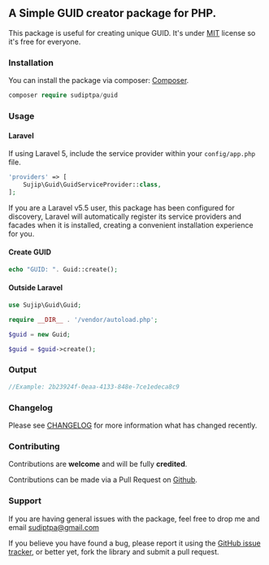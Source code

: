 ## A Simple GUID creator package for PHP.

This package is useful for creating unique GUID. It's under [MIT](https://github.com/sudiptpa/laravel-guid/blob/master/LICENSE) license so it's free for everyone.

### Installation

You can install the package via composer: [Composer](http://getcomposer.org/).

```php
composer require sudiptpa/guid
```

### Usage

#### Laravel
If using Laravel 5, include the service provider within your `config/app.php` file.

```php
'providers' => [
    Sujip\Guid\GuidServiceProvider::class,
];
```
If you are a Laravel v5.5 user, this package has been configured for discovery, Laravel will automatically register its service providers and facades when it is installed, creating a convenient installation experience for you.

#### Create GUID

```php
echo "GUID: ". Guid::create();

```

#### Outside Laravel

```php
use Sujip\Guid\Guid;

require __DIR__ . '/vendor/autoload.php';

$guid = new Guid;

$guid = $guid->create();

````

### Output

```php
//Example: 2b23924f-0eaa-4133-848e-7ce1edeca8c9

```

### Changelog

Please see [CHANGELOG](https://github.com/sudiptpa/laravel-guid/blob/master/CHANGELOG.md) for more information what has changed recently.

### Contributing

Contributions are **welcome** and will be fully **credited**.

Contributions can be made via a Pull Request on [Github](https://github.com/sudiptpa/laravel-guid).

### Support

If you are having general issues with the package, feel free to drop me and email [sudiptpa@gmail.com](mailto:sudiptpa@gmail.com)

If you believe you have found a bug, please report it using the [GitHub issue tracker](https://github.com/sudiptpa/laravel-guid/issues),
or better yet, fork the library and submit a pull request.
